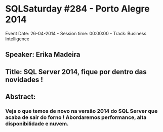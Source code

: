 # SQLSaturday #284 - Porto Alegre 2014
Event Date: 26-04-2014 - Session time: 00:00:00 - Track: Business Intelligence
## Speaker: Erika Madeira
## Title: SQL Server 2014, fique por dentro das novidades !
## Abstract:
### Veja o que temos de novo na versão 2014 do SQL Server que acaba de sair do forno ! Abordaremos performance, alta disponibilidade e nuvem.

